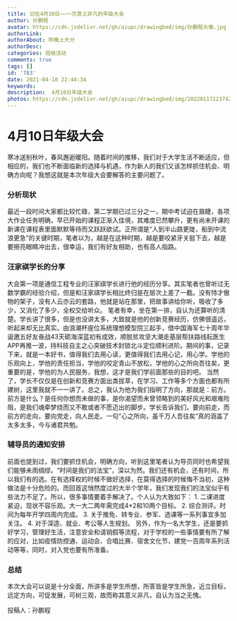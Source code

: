 ```yaml
---
title: 记在4月10日——一次意义非凡的年级大会
author: 孙鹏程
avatar: https://cdn.jsdelivr.net/gh/aiupc/drawingbed/img/孙鹏程头像.jpg
authorLink: 
authorAbout: 昨晚上大分
authorDesc: 
categories: 班级活动
comments: true
tags: []
id: '783'
date: 2021-04-10 22:44:34
keywords:
description:  4月10日年级大会
photos: https://cdn.jsdelivr.net/gh/aiupc/drawingbed/img/20220117223742.png
---
```


# 4月10日年级大会

寒冰送别秋叶，春风邂逅暖阳。随着时间的推移，我们对于大学生活不断适应，但相应的，我们也不断面临新的选择与机遇，作为新人的我们又该怎样抓住机会、明确方向呢？我想这就是本次年级大会要解答的主要问题了。

### 分析现状

最近一段时间大家都比较忙碌，第二学期已过三分之一，期中考试迫在眉睫，各项大作业任务明确，早已开始的课程正渐入佳境，其难度已然攀升，更有尚未开课的新课在课程表里面默默等待而又跃跃欲试。正所谓是“人到半山路更陡，船到中流浪更急”的关键时期，笔者以为，越是在这种时期，越是要咬紧牙关挺下去，越是要擦亮眼睛冲出去，很幸运，我们有好友相助，也有高人指路。

### 汪家祺学长的分享

大会第一项是通信工程专业的汪家祺学长进行他的经历分享。其实笔者也曾听过无数学霸的经验介绍，但是和汪家祺学长相比终归是在层次上差了一截。没有恃才傲物的架子，没有人云亦云的套路，他就是站在那里，把故事讲给你听，吸收了多少，又消化了多少，全权交给听众。 笔者有幸，坐在第一排，自认为还算听的清楚。学长讲了很多，但是也没讲太多，大致就是他的创新竞赛经历，仿佛很遥远，听起来却无比真实。由浪潮杯座位系统理想模型院三起手，借中国海军七十周年华诞邀五好友奋战43天砺海深蓝初有成效，顺脱贫攻坚大潮走基层帮扶路线耘医生APP再推一波，持科技自主之心突破技术封锁北斗定位顺利进阶。期间的事，记录下来，就是一本好书，值得我们去用心读，更值得我们去用心记，用心学。学他的乐观向上，学他的责任担当，学他的咬定青山不放松，学他的心之所向吾往矣，更重要的是，学他的为人民服务，我想，这才是我们学前面那些的目的吧。 当然了，学长不仅仅是在创新和竞赛方面出类拔萃，在学习、工作等多个方面也都有所建树，这里我就不一一讲了。总之，我认为他为我们指明了方向，那就是：前方。 前方是什么？是任何你想而未做的事，是你渴望而未曾领略到的美好风光和艰难险阻，是我们魂牵梦绕而又不敢或者不愿迈出的脚步。学长告诉我们，要向前走，而前方的走向，要向党走，向人民走。一句“心之所向，虽千万人吾往矣”真的涵盖了太多太多，今与诸君共勉。

### 辅导员的通知安排

前面也提到过，我们要抓住机会，明确方向，听到这里笔者认为导员同时也希望我们能够未雨绸缪。“时间是我们的法宝”，深以为然。我们还有机会，还有时间，所以我们有的选。在有选择权的时候不做好选择，在莫得选择的时候悔不当初，这种做法是十分危险的。而回首这悄然度过的大半个学年，我们发现我们的法宝似乎有些法力不足了。所以，很多事情要着手解决了。个人认为大致如下： 1. 二课进度紧迫，现状不容乐观。大一大二两年需完成4\*2和10两个目标。 2. 综合测评。时间为每年开学四周内完成。 3. 关于推免、转专业、参军、选课等一系列事宜多加关注。 4. 对于深造、就业、考公等人生规划。 另外，作为一名大学生，还是要抓好学习，管理好生活，注意安全和请销假等流程，对于学校的一些事情要有所了解的应对，比如疫情防控通、运动会、合唱比赛、宿舍文化节，建党一百周年系列活动等等，同时，对入党也要有所准备。

### 总结

本次大会可以说是十分全面，所讲多是学生所想，所答皆是学生所急，近立目标，远定方向，可促发展，可树三观，故而称其意义非凡，自认为当之无愧。

投稿人：孙鹏程